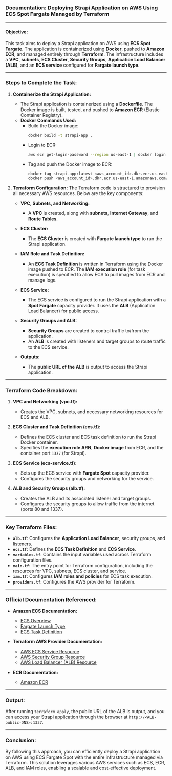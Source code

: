 ### Documentation: Deploying Strapi Application on AWS Using ECS Spot Fargate Managed by Terraform

---

#### **Objective:**
This task aims to deploy a Strapi application on AWS using **ECS Spot Fargate**. The application is containerized using **Docker**, pushed to **Amazon ECR**, and managed entirely through **Terraform**. The infrastructure includes a **VPC**, **subnets**, **ECS Cluster**, **Security Groups**, **Application Load Balancer (ALB)**, and an **ECS service** configured for **Fargate launch type**.

---

### **Steps to Complete the Task:**

1. **Containerize the Strapi Application:**
   - The Strapi application is containerized using a **Dockerfile**. The Docker image is built, tested, and pushed to **Amazon ECR** (Elastic Container Registry).
   - **Docker Commands Used:**
     - Build the Docker image:
       ```bash
       docker build -t strapi-app .
       ```
     - Login to ECR:
       ```bash
       aws ecr get-login-password --region us-east-1 | docker login --username AWS --password-stdin <aws_account_id>.dkr.ecr.us-east-1.amazonaws.com
       ```
     - Tag and push the Docker image to ECR:
       ```bash
       docker tag strapi-app:latest <aws_account_id>.dkr.ecr.us-east-1.amazonaws.com/strapi-app
       docker push <aws_account_id>.dkr.ecr.us-east-1.amazonaws.com/strapi-app
       ```

2. **Terraform Configuration:**
   The Terraform code is structured to provision all necessary AWS resources. Below are the key components:

   - **VPC, Subnets, and Networking:**
     - A **VPC** is created, along with **subnets**, **Internet Gateway**, and **Route Tables**.
   
   - **ECS Cluster:**
     - The **ECS Cluster** is created with **Fargate launch type** to run the Strapi application.

   - **IAM Role and Task Definition:**
     - An **ECS Task Definition** is written in Terraform using the Docker image pushed to ECR. The **IAM execution role** (for task execution) is specified to allow ECS to pull images from ECR and manage logs.

   - **ECS Service:**
     - The ECS service is configured to run the Strapi application with a **Spot Fargate** capacity provider. It uses the **ALB** (Application Load Balancer) for public access.

   - **Security Groups and ALB:**
     - **Security Groups** are created to control traffic to/from the application.
     - An **ALB** is created with listeners and target groups to route traffic to the ECS service.

   - **Outputs:**
     - The **public URL of the ALB** is output to access the Strapi application.

---

### **Terraform Code Breakdown:**

1. **VPC and Networking (vpc.tf):**
   - Creates the VPC, subnets, and necessary networking resources for ECS and ALB.

2. **ECS Cluster and Task Definition (ecs.tf):**
   - Defines the ECS cluster and ECS task definition to run the Strapi Docker container.
   - Specifies the **execution role ARN**, **Docker image** from ECR, and the container port `1337` (for Strapi).

3. **ECS Service (ecs-service.tf):**
   - Sets up the ECS service with **Fargate Spot** capacity provider.
   - Configures the security groups and networking for the service.

4. **ALB and Security Groups (alb.tf):**
   - Creates the ALB and its associated listener and target groups.
   - Configures the security groups to allow traffic from the internet (ports 80 and 1337).

---

### **Key Terraform Files:**

- **`alb.tf`**: Configures the **Application Load Balancer**, security groups, and listeners.
- **`ecs.tf`**: Defines the **ECS Task Definition** and **ECS Service**.
- **`variables.tf`**: Contains the input variables used across Terraform configuration files.
- **`main.tf`**: The entry point for Terraform configuration, including the resources for VPC, subnets, ECS cluster, and service.
- **`iam.tf`**: Configures **IAM roles and policies** for ECS task execution.
- **`providers.tf`**: Configures the AWS provider for Terraform.

---

### **Official Documentation Referenced:**

- **Amazon ECS Documentation:**
  - [ECS Overview](https://docs.aws.amazon.com/ecs/latest/developerguide/Welcome.html)
  - [Fargate Launch Type](https://docs.aws.amazon.com/ecs/latest/developerguide/AWS_Fargate.html)
  - [ECS Task Definition](https://docs.aws.amazon.com/ecs/latest/developerguide/task_definitions.html)

- **Terraform AWS Provider Documentation:**
  - [AWS ECS Service Resource](https://registry.terraform.io/providers/hashicorp/aws/latest/docs/resources/ecs_service)
  - [AWS Security Group Resource](https://registry.terraform.io/providers/hashicorp/aws/latest/docs/resources/security_group)
  - [AWS Load Balancer (ALB) Resource](https://registry.terraform.io/providers/hashicorp/aws/latest/docs/resources/lb)

- **ECR Documentation:**
  - [Amazon ECR](https://docs.aws.amazon.com/AmazonECR/latest/userguide/what-is-ecr.html)

---

### **Output:**
After running `terraform apply`, the public URL of the ALB is output, and you can access your Strapi application through the browser at `http://<ALB-public-DNS>:1337`.

---

### **Conclusion:**
By following this approach, you can efficiently deploy a Strapi application on AWS using ECS Fargate Spot with the entire infrastructure managed via Terraform. This solution leverages various AWS services such as ECS, ECR, ALB, and IAM roles, enabling a scalable and cost-effective deployment.


